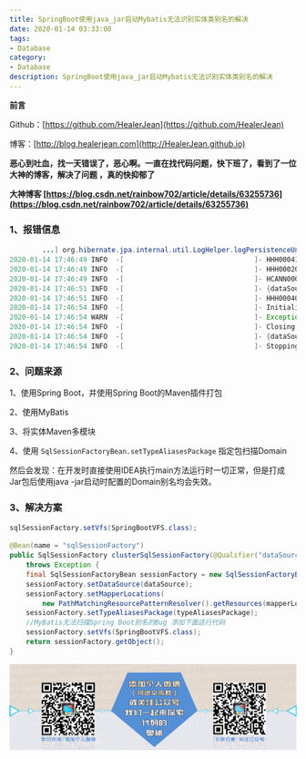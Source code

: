 ```yaml
---
title: SpringBoot使用java_jar启动Mybatis无法识别实体类别名的解决
date: 2020-01-14 03:33:00
tags: 
- Database
category: 
- Database
description: SpringBoot使用java_jar启动Mybatis无法识别实体类别名的解决
---
```


**前言**     

 Github：[https://github.com/HealerJean](https://github.com/HealerJean)         

 博客：[http://blog.healerjean.com](http://HealerJean.github.io)         

**恶心到吐血，找一天错误了，恶心啊。一直在找代码问题，快下班了，看到了一位大神的博客，解决了问题 ，真的快抑郁了**



**大神博客 [https://blog.csdn.net/rainbow702/article/details/63255736](https://blog.csdn.net/rainbow702/article/details/63255736)**



### 1、报错信息 

```java
        ...] org.hibernate.jpa.internal.util.LogHelper.logPersistenceUnitInformation[31]
2020-01-14 17:46:49 INFO  -[                                ]- HHH000412: Hibernate Core {5.3.10.Final} org.hibernate.Version.logVersion[46]
2020-01-14 17:46:49 INFO  -[                                ]- HHH000206: hibernate.properties not found org.hibernate.cfg.Environment.<clinit>[213]
2020-01-14 17:46:49 INFO  -[                                ]- HCANN000001: Hibernate Commons Annotations {5.0.4.Final} org.hibernate.annotations.common.Version.<clinit>[49]
2020-01-14 17:46:51 INFO  -[                                ]- {dataSource-1} inited com.alibaba.druid.pool.DruidDataSource.init[928]
2020-01-14 17:46:51 INFO  -[                                ]- HHH000400: Using dialect: org.hibernate.dialect.MySQL5Dialect org.hibernate.dialect.Dialect.<init>[157]
2020-01-14 17:46:54 INFO  -[                                ]- Initialized JPA EntityManagerFactory for persistence unit 'default' org.springframework.orm.jpa.LocalContainerEntityManagerFactoryBean.buildNativeEntityManagerFactory[415]
2020-01-14 17:46:54 WARN  -[                                ]- Exception encountered during context initialization - cancelling refresh attempt: org.springframework.beans.factory.UnsatisfiedDependencyException: Error creating bean with name 'requireDomainAspect': Unsatisfied dependency expressed through field 'sysDomainManager'; nested exception is org.springframework.beans.factory.UnsatisfiedDependencyException: Error creating bean with name 'sysDomainManager': Unsatisfied dependency expressed through field 'sysDomainDao'; nested exception is org.springframework.beans.factory.BeanCreationException: Error creating bean with name 'sysDomainDao': Injection of resource dependencies failed; nested exception is org.springframework.beans.factory.BeanCreationException: Error creating bean with name 'sqlSessionFactory' defined in class path resource [com/healerjean/proj/config/DatasourceConfig.class]: Bean instantiation via factory method failed; nested exception is org.springframework.beans.BeanInstantiationException: Failed to instantiate [org.apache.ibatis.session.SqlSessionFactory]: Factory method 'clusterSqlSessionFactory' threw exception; nested exception is org.springframework.core.NestedIOException: Failed to parse mapping resource: 'URL [jar:file:/D:/workspace/origin/iku/iku-parent/iku-client-webh5/iku-client-webh5.jar!/BOOT-INF/lib/iku-data-1.0.0-SNAPSHOT.jar!/mapper/system/SysAlimamaInfoMapper.xml]'; nested exception is org.apache.ibatis.builder.BuilderException: Error parsing Mapper XML. The XML location is 'URL [jar:file:/D:/workspace/origin/iku/iku-parent/iku-client-webh5/iku-client-webh5.jar!/BOOT-INF/lib/iku-data-1.0.0-SNAPSHOT.jar!/mapper/system/SysAlimamaInfoMapper.xml]'. Cause: org.apache.ibatis.builder.BuilderException: Error resolving class. Cause: org.apache.ibatis.type.TypeException: Could not resolve type alias 'SysAlimamaInfo'.  Cause: java.lang.ClassNotFoundException: Cannot find class: SysAlimamaInfo org.springframework.boot.web.servlet.context.AnnotationConfigServletWebServerApplicationContext.refresh[557]
2020-01-14 17:46:54 INFO  -[                                ]- Closing JPA EntityManagerFactory for persistence unit 'default' org.springframework.orm.jpa.LocalContainerEntityManagerFactoryBean.destroy[597]
2020-01-14 17:46:54 INFO  -[                                ]- {dataSource-1} closed com.alibaba.druid.pool.DruidDataSource.close[1823]
2020-01-14 17:46:54 INFO  -[                                ]- Stopping service [Tomcat] org.apache.catalina.core.StandardService.log[173]

```



### 2、问题来源  



1、使用Spring Boot，并使用Spring Boot的Maven插件打包     

2、使用MyBatis   

3、将实体Maven多模块

4、使用 `SqlSessionFactoryBean.setTypeAliasesPackage` 指定包扫描Domain

然后会发现：在开发时直接使用IDEA执行main方法运行时一切正常，但是打成Jar包后使用java -jar启动时配置的Domain别名均会失效。





### 3、解决方案 



```java
sqlSessionFactory.setVfs(SpringBootVFS.class);
```



```java
@Bean(name = "sqlSessionFactory")
public SqlSessionFactory clusterSqlSessionFactory(@Qualifier("dataSource") DataSource dataSource)
    throws Exception {
    final SqlSessionFactoryBean sessionFactory = new SqlSessionFactoryBean();
    sessionFactory.setDataSource(dataSource);
    sessionFactory.setMapperLocations(
        new PathMatchingResourcePatternResolver().getResources(mapperLocation));
    sessionFactory.setTypeAliasesPackage(typeAliasesPackage);
    //MyBatis无法扫描Spring Boot别名的Bug 添加下面这行代码
    sessionFactory.setVfs(SpringBootVFS.class);
    return sessionFactory.getObject();
}
```









![ContactAuthor](https://raw.githubusercontent.com/HealerJean/HealerJean.github.io/master/assets/img/artical_bottom.jpg)



<link rel="stylesheet" href="https://unpkg.com/gitalk/dist/gitalk.css">

<script src="https://unpkg.com/gitalk@latest/dist/gitalk.min.js"></script> 
<div id="gitalk-container"></div>    
 <script type="text/javascript">
    var gitalk = new Gitalk({
		clientID: `1d164cd85549874d0e3a`,
		clientSecret: `527c3d223d1e6608953e835b547061037d140355`,
		repo: `HealerJean.github.io`,
		owner: 'HealerJean',
		admin: ['HealerJean'],
		id: 'Em7UEJiesXRkWLqp',
    });
    gitalk.render('gitalk-container');
</script> 
